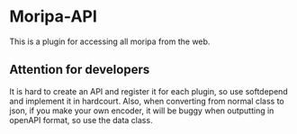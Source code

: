 # Moripa-API

This is a plugin for accessing all moripa from the web. 

## Attention for developers
It is hard to create an API and register it for each plugin, so use softdepend and implement it in hardcourt.
Also, when converting from normal class to json, if you make your own encoder, it will be buggy when outputting in openAPI format, so use the data class.